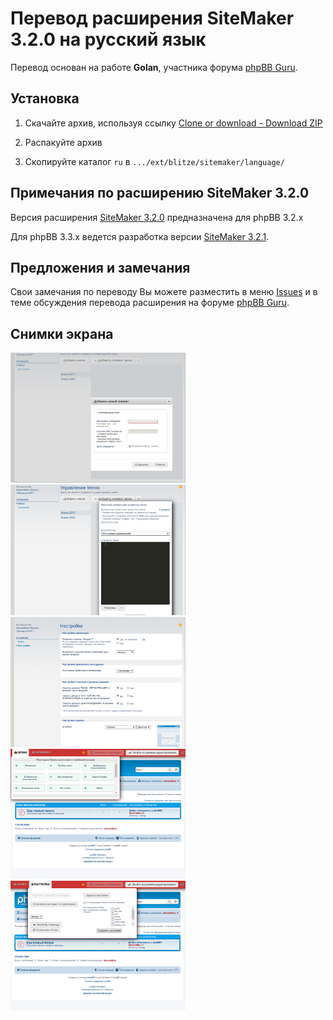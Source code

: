 # Перевод расширения SiteMaker 3.2.0 на русский язык

Перевод основан на работе **Golan**, участника форума [phpBB Guru](https://www.phpbbguru.net/community/viewtopic.php?p=536891#p536891).

## Установка

1. Скачайте архив, используя ссылку [Clone or download - Download ZIP](https://github.com/demonlibra/phpBB-ext-sitemaker-translate-rus/archive/master.zip)  

2. Распакуйте архив  

3. Скопируйте каталог `ru` в `.../ext/blitze/sitemaker/language/`


## Примечания по расширению SiteMaker 3.2.0

Версия расширения [SiteMaker 3.2.0](https://github.com/blitze/phpBB-ext-sitemaker/releases/tag/v3.2.0) предназначена для phpBB 3.2.x  

Для phpBB 3.3.x ведется разработка версии [SiteMaker 3.2.1](https://github.com/blitze/phpBB-ext-sitemaker/tree/develop).

## Предложения и замечания

Свои замечания по переводу Вы можете разместить в меню [Issues](https://github.com/demonlibra/phpBB-ext-sitemaker-3.2-translate-rus/issues) и в теме обсуждения перевода расширения на форуме [phpBB Guru](https://www.phpbbguru.net/community/viewtopic.php?p=536855#p536855).

## Снимки экрана

<img width="280" src="https://github.com/demonlibra/phpBB-ext-sitemaker-3.2-translate-rus/blob/master/screenshots/adm_menu1.png" /> <img width="280" src="https://github.com/demonlibra/phpBB-ext-sitemaker-3.2-translate-rus/blob/master/screenshots/adm_menu2.png" /> <img width="280" src="https://github.com/demonlibra/phpBB-ext-sitemaker-3.2-translate-rus/blob/master/screenshots/adm_settings.png" /> <img width="280" src="https://github.com/demonlibra/phpBB-ext-sitemaker-3.2-translate-rus/blob/master/screenshots/blocks.png" /> <img width="280" src="https://github.com/demonlibra/phpBB-ext-sitemaker-3.2-translate-rus/blob/master/screenshots/settings.png" />
